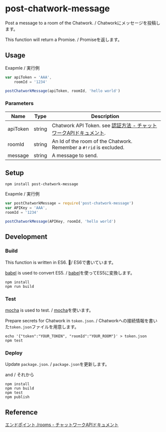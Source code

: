 # post-chatwork-message

Post a message to a room of the Chatwork. / Chatworkにメッセージを投稿します。

This function will return a Promise. / Promiseを返します。

## Usage

Exapmle / 実行例

```js
var apiToken = 'AAA',
    roomId = '1234'

postChatworkMessage(apiToken, roomId, 'hello world')
```

### Parameters

Name | Type | Description
--- | --- | ---
apiToken | string | Chatwork API Token. see [認証方法 - チャットワークAPIドキュメント](http://developer.chatwork.com/ja/authenticate.html).
roomId | string | An Id of the room of the Chatwork. Remember a `#!rid` is excluded.
message | string | A message to send.

## Setup

```
npm install post-chatwork-message
```

Exapmle / 実行例

```js
var postChatworkMessage = require('post-chatwork-message')
var APIKey = 'AAA',
roomId = '1234'

postChatworkMessage(APIKey, roomId, 'hello world')
```

## Development

### Build

This function is written in ES6. / ES6で書いています。

[babel](babeljs.io) is used to convert ES5. /
 [babel](babeljs.io)を使ってES5に変換します。

 ```
 npm install
 npm run build
 ```

### Test

[mocha](https://github.com/mochajs/mocha) is used to test. / [mocha](https://github.com/mochajs/mocha)を使います。

Prepare secrets for Chatwork in `token.json`. / Chatworkへの接続情報を書いた`token.json`ファイルを用意します。

```
echo '{"token":"YOUR_TOKEN", "roomId":"YOUR_ROOM"}' > token.json
npm test
```

### Deploy
Update `package.json`. / `package.json`を更新します。

and / それから
```
npm install
npm run build
npm test
npm publish
```

## Reference
[エンドポイント /rooms - チャットワークAPIドキュメント](http://developer.chatwork.com/ja/endpoint_rooms.html#POST-rooms-room_id-messages)
